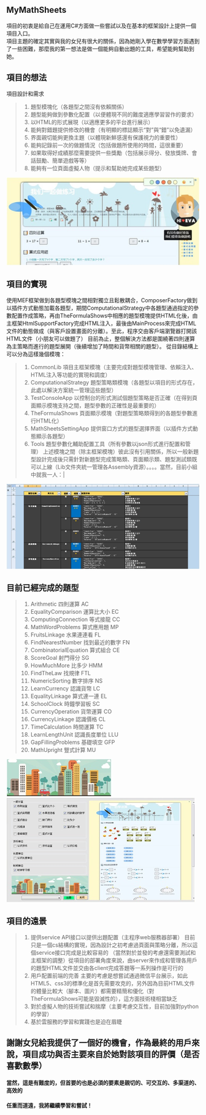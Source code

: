 ## MyMathSheets
項目的初衷是給自己在運用C#方面做一些嘗試以及在基本的框架設計上提供一個項目入口。<br/>
項目主題的確定其實與我的女兒有很大的關係，因為她剛入學在數學學習方面遇到了一些困難，那麼我的第一想法是做一個能夠自動出題的工具，希望能夠幫助到她。<br/>

## 項目的想法
項目設計和需求<br/>
>1. 題型模塊化（各題型之間沒有依賴關係）
>2. 題型能夠做到參數化配置（以便體現不同的難度適應學習習作的要求）
>3. 以HTML的形式展現（以適應更多的平台進行展示）
>4. 能夠對錯題提供修改的機會（有明顯的標誌顯示“對”與“錯”以免遺漏）
>5. 界面親切能夠更換主題（以體現新鮮感還有保護視力的重要性）
>6. 能夠記錄前一次的做題情況（包括做題所使用的時間，這很重要）
>7. 如果取得好成績那麼需要提供一些獎勵（包括展示得分、發放獎牌、會話鼓勵、簡單遊戲等等）
>8. 能夠有一位頁面虛擬人物（提示和幫助她完成某些題型）

![MyMathSheets](https://github.com/TonyZhangshi81/MyMathSheets/blob/master/Read/help01.jpg)

## 項目的實現
使用MEF框架做到各題型模塊之間相對獨立且鬆散耦合，ComposerFactory做到以插件方式動態加載各題型，期間ComputationalStrategy中各題型通過指定的參數配置作成策略，再由TheFormulaShows中相應的題型模塊提供HTML化後，由主框架HtmlSupportFactory完成HTML注入，最後由MainProcess來完成HTML文件的動態做成（與客戶設置畫面的分離）。至此，程序交由客戶端瀏覽器打開該HTML文件（小朋友可以做題了）
目前為止，整個解決方法都是圍繞著四則運算為主策略而進行的題型展開（後續增加了時間和貨幣相關的題型）。
從目錄結構上可以分為這樣幾個模塊：
>1. CommonLib 項目主框架模塊（主要完成對題型模塊管理、依賴注入、HTML注入等功能的實現和調度）
>2. ComputationalStrategy 題型策略類模塊（各題型以項目的形式存在，此處以解決方案統一管理這些題型）
>3. TestConsoleApp 以控制台的形式測試個題型策略是否正確（在得到頁面顯示模塊支持之間，題型參數的正確性是最重要的）
>4. TheFormulaShows 頁面顯示模塊（對題型策略類得到的各題型參數進行HTML化）
>5. MathSheetsSettingApp 提供窗口方式的題型選擇界面（以插件方式動態顯示各題型）
>6. Tools 題型參數化輔助配置工具（所有參數以json形式進行配置和管理）
上述模塊之間（除主框架模塊）彼此沒有引用關係，所以一般新題型設計完成後只需針對新題型完成策略類、頁面顯示類、題型測試類既可以上線（Lib文件夾統一管理各Assembly資源）。。。。當然，目前小組中就我一人：|

![MyMathSheets](https://github.com/TonyZhangshi81/MyMathSheets/blob/master/Read/help02.jpg)

## 目前已經完成的題型
> 1. Arithmetic 四則運算 AC
> 2. EqualityComparison 運算比大小 EC
> 3. ComputingConnection 等式接龍 CC
> 4. MathWordProblems 算式應用題 MP
> 5. FruitsLinkage 水果連連看 FL
> 6. FindNearestNumber 找到最近的數字 FN
> 7. CombinatorialEquation 算式組合 CE
> 8. ScoreGoal 射門得分 SG
> 9. HowMuchMore 比多少 HMM
>10. FindTheLaw 找規律 FTL
>11. NumericSorting 數字排序 NS
>12. LearnCurrency 認識貨幣 LC
>13. EqualityLinkage 算式連一連 EL
>14. SchoolClock 時鐘學習板 SC
>15. CurrencyOperation 貨幣運算 CO
>16. CurrencyLinkage 認識價格 CL
>17. TimeCalculation 時間運算 TC
>18. LearnLengthUnit 認識長度單位 LLU
>19. GapFillingProblems 基礎填空 GFP
>20. MathUpright 豎式計算 MU

![MyMathSheets](https://github.com/TonyZhangshi81/MyMathSheets/blob/master/Read/help03.jpg)
![MyMathSheets](https://github.com/TonyZhangshi81/MyMathSheets/blob/master/Read/help04.jpg)

## 項目的遠景
>1. 提供service API接口以提供出題配置（主程序web服務器部署）
目前只是一個cs結構的實現，因為設計之初考慮過頁面與策略分離，所以這個service接口完成是比較容易的
（當然對於並發的考慮還需要測試和主框架的調整）從項目的部署角度來說，由server來作成和管理各用戶的題型HTML文件並交由各client完成答題等一系列操作是可行的
>2. 用戶配置前端的完善
主要的考慮是想嘗試通過微信平台展示，如此HTML5、css3的標準化是首先需要攻克的，另外因為目前HTML文件的體量比較大（腳本、圖片）都需要精簡和優化（對TheFormulaShows可能是毀滅性的），這方面技術棧相當缺乏
>3. 對於虛擬人物的技術嘗試和揣摩（主要考慮交互性，目前加強對python的學習）
>4. 基於雲服務的學習和實踐也是迫在眉睫

## 謝謝女兒給我提供了一個好的機會，作為最終的用戶來說，項目成功與否主要來自於她對該項目的評價（是否喜歡數學）
#### 當然，這是有難度的，但首要的也是必須的要素是親切的、可交互的、多渠道的、高效的
#### 任重而道遠，我將繼續學習和嘗試！

